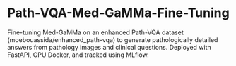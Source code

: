 # Path-VQA-Med-GaMMa-Fine-Tuning
Fine-tuning Med-GaMMa on an enhanced Path-VQA dataset (moebouassida/enhanced_path-vqa) to generate pathologically detailed answers from pathology images and clinical questions. Deployed with FastAPI, GPU Docker, and tracked using MLflow.
